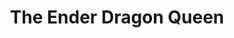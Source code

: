---
title: "The Ender Dragon Queen"
draft: false
category: "High Performance"
weight: 10

product:
  id: "ender-dragon-queen"
  name: "The Ender Dragon Queen"
  price: "64"

  customFields:
    - name: "RAM"
      type: "readonly"
      value: "20 GB"

    - name: "Storage"
      type: "readonly"
      value: "200GB"

  selectedPlan: "monthly-plan"

  availablePlans:
    - id: "monthly-plan"
      name: "Monthly Subscription"
      frequency: "monthly"
      interval: 1
      itemPrice: 64
---